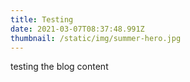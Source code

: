 ```yaml
---
title: Testing
date: 2021-03-07T08:37:48.991Z
thumbnail: /static/img/summer-hero.jpg
---
```

testing the blog content